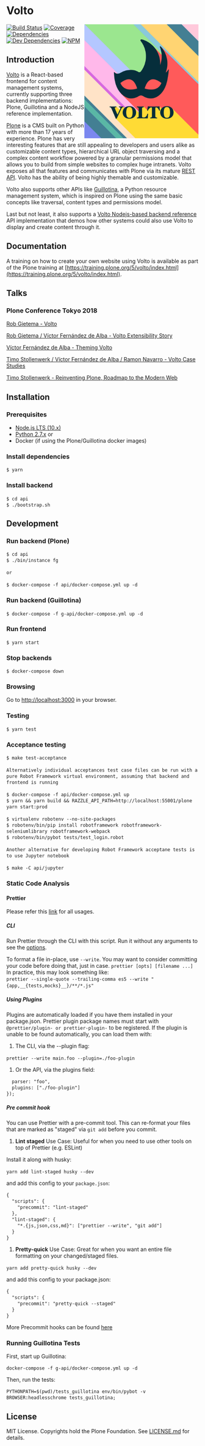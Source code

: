 # Volto
<img align="right" width="300" alt="Volto png" src="./docs/logos/volto-colorful.png" />

[![Build Status](https://travis-ci.org/plone/volto.svg?branch=master)](https://travis-ci.org/plone/volto)
[![Coverage](https://img.shields.io/coveralls/plone/volto.svg)](https://coveralls.io/github/plone/volto)
[![Dependencies](https://img.shields.io/david/plone/volto.svg)](https://github.com/plone/volto/blob/master/package.json)
[![Dev Dependencies](https://img.shields.io/david/dev/plone/volto.svg)](https://github.com/plone/volto/blob/master/package.json)
[![NPM](https://img.shields.io/npm/v/@plone/volto.svg)](https://www.npmjs.com/package/@plone/volto)

## Introduction

[Volto](https://github.com/plone/volto) is a React-based frontend for content
management systems, currently supporting three backend implementations: Plone,
Guillotina and a NodeJS reference implementation.

[Plone](https://plone.org) is a CMS built on Python with more than 17 years of
experience. Plone has very interesting features that are still appealing to
developers and users alike as customizable content types, hierarchical URL
object traversing and a complex content workflow powered by a granular
permissions model that allows you to build from simple websites to complex huge
intranets. Volto exposes all that features and communicates with Plone via its
mature [REST API](https://github.com/plone/plone.restapi). Volto has the
ability of being highly themable and customizable.

Volto also supports other APIs like [Guillotina](https://guillotina.io/), a
Python resource management system, which is inspired on Plone using the same
basic concepts like traversal, content types and permissions model.

Last but not least, it also supports a [Volto Nodejs-based backend reference](https://github.com/plone/volto-reference-backend) API implementation that
demos how other systems could also use Volto to display and create content
through it.

## Documentation

A training on how to create your own website using Volto is available as part of the Plone training at [https://training.plone.org/5/volto/index.html](https://training.plone.org/5/volto/index.html).

## Talks

### Plone Conference Tokyo 2018

[Rob Gietema - Volto](https://2018.ploneconf.org/talks/plone-react)

[Rob Gietema / Víctor Fernández de Alba - Volto Extensibility Story](https://2018.ploneconf.org/talks/plone-react-extensibility-story)

[Víctor Fernández de Alba - Theming Volto](https://2018.ploneconf.org/talks/theming-plone-react)

[Timo Stollenwerk / Víctor Fernández de Alba / Ramon Navarro - Volto Case Studies](https://2018.ploneconf.org/talks/plone-react-case-studies-when-stability-and-security-meet-speed-and-a-modern-user-interface)

[Timo Stollenwerk - Reinventing Plone, Roadmap to the Modern Web](https://2018.ploneconf.org/talks/reinventing-plone-roadmap-to-the-modern-web)

## Installation

### Prerequisites

- [Node.js LTS (10.x)](https://nodejs.org/)
- [Python 2.7.x](https://python.org/) or
- Docker (if using the Plone/Guillotina docker images)

### Install dependencies

    $ yarn

### Install backend

    $ cd api
    $ ./bootstrap.sh

## Development

### Run backend (Plone)

    $ cd api
    $ ./bin/instance fg

    or

    $ docker-compose -f api/docker-compose.yml up -d

### Run backend (Guillotina)

    $ docker-compose -f g-api/docker-compose.yml up -d

### Run frontend

    $ yarn start

### Stop backends

    $ docker-compose down

### Browsing

Go to [http://localhost:3000](http://localhost:3000) in your browser.

### Testing

    $ yarn test

### Acceptance testing

    $ make test-acceptance

    Alternatively individual acceptances test case files can be run with a pure Robot Framework virtual environment, assuming that backend and frontend is running

    $ docker-compose -f api/docker-compose.yml up
    $ yarn && yarn build && RAZZLE_API_PATH=http://localhost:55001/plone yarn start:prod

    $ virtualenv robotenv --no-site-packages
    $ robotenv/bin/pip install robotframework robotframework-seleniumlibrary robotframework-webpack
    $ robotenv/bin/pybot tests/test_login.robot

    Another alternative for developing Robot Framework acceptane tests is to use Jupyter notebook

    $ make -C api/jupyter

### Static Code Analysis

#### Prettier

Please refer this [link](https://prettier.io/docs/en/cli.html) for all usages.

##### CLI

Run Prettier through the CLI with this script. Run it without any arguments to see the [options](https://prettier.io/docs/en/options.html).

To format a file in-place, use `--write`. You may want to consider committing your code before doing that, just in case.
`prettier [opts] [filename ...]`
In practice, this may look something like:<br />
`prettier --single-quote --trailing-comma es5 --write "{app,__{tests,mocks}__}/**/*.js"`

##### Using Plugins

Plugins are automatically loaded if you have them installed in your package.json. Prettier plugin package names must start with `@prettier/plugin- or prettier-plugin-` to be registered.
If the plugin is unable to be found automatically, you can load them with:

1.  The CLI, via the --plugin flag:

`prettier --write main.foo --plugin=./foo-plugin`

1.  Or the API, via the plugins field:

```prettier.format("code", {
  parser: "foo",
  plugins: ["./foo-plugin"]
});
```

##### Pre commit hook

You can use Prettier with a pre-commit tool. This can re-format your files that are marked as "staged" via `git add` before you commit.

1.  <b>Lint staged</b> Use Case: Useful for when you need to use other tools on top of Prettier (e.g. ESLint)

Install it along with husky:

`yarn add lint-staged husky --dev`

and add this config to your `package.json`:

```
{
  "scripts": {
    "precommit": "lint-staged"
  },
  "lint-staged": {
    "*.{js,json,css,md}": ["prettier --write", "git add"]
  }
}
```

1.  <b>Pretty-quick</b> Use Case: Great for when you want an entire file formatting on your changed/staged files.

`yarn add pretty-quick husky --dev`

and add this config to your package.json:

```
{
  "scripts": {
    "precommit": "pretty-quick --staged"
  }
}
```

More Precommit hooks can be found [here](https://prettier.io/docs/en/precommit.html)

### Running Guillotina Tests

First, start up Guillotina:

```
docker-compose -f g-api/docker-compose.yml up -d
```

Then, run the tests:

```
PYTHONPATH=$(pwd)/tests_guillotina env/bin/pybot -v BROWSER:headlesschrome tests_guillotina;
```

## License

MIT License. Copyrights hold the Plone Foundation.
See [LICENSE.md](LICENSE.md) for details.
